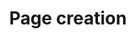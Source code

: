 ---
altLangPage: /fr/pages
breadcrumbs:
  - title: "GCWeb Jekyll"
    link: "/en/index"
dateModified: 2021-06-31
description:
title: Page creation
---